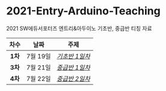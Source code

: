 # 2021-Entry-Arduino-Teaching
2021 SW에듀서포터즈 엔트리&amp;아두이노 기초반, 중급반 티칭 자료

|  <center>차수</center> |  <center>날짜</center> |  <center>주제</center> |
|:--------|:--------:|--------:|
|<center>**1차**</center> | <center>7월 19일</center> |*[기초반 1일차](hhttps://github.com/beansbin/2021-Entry-Arduino-Teaching/blob/main/Basic_2day.md)* |
|<center>**3차**</center> | <center>7월 21일</center> |*[중급반 1일차](https://github.com/beansbin/2021-Entry-Arduino-Teaching/blob/main/Intermediate_1day.md)* |
|<center>**4차**</center> | <center>7월 22일</center> |*[중급반 2일차](https://github.com/beansbin/SW-WEB-Mentoring/blob/main/Lesson4_%EC%9B%B9%ED%8E%98%EC%9D%B4%EC%A7%80%20%EB%A0%88%EC%9D%B4%EC%95%84%EC%9B%832(Bootstrap%20%EC%82%AC%EC%9A%A9).md)* |
